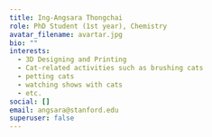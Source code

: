```yaml
---
title: Ing-Angsara Thongchai
role: PhD Student (1st year), Chemistry
avatar_filename: avartar.jpg
bio: ""
interests:
  - 3D Designing and Printing
  - Cat-related activities such as brushing cats
  - petting cats
  - watching shows with cats
  - etc.
social: []
email: angsara@stanford.edu
superuser: false
---
```


